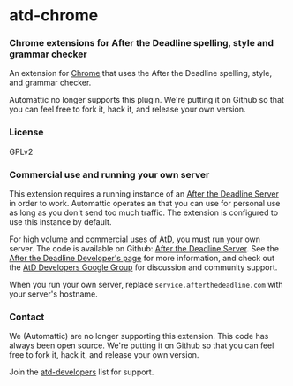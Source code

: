 atd-chrome
==========

### Chrome extensions for After the Deadline spelling, style and grammar checker

An extension for [Chrome](https://www.google.com/intl/en/chrome/browser/) that uses the After the Deadline spelling, style, and grammar checker.

Automattic no longer supports this plugin.  We're putting it on Github so that you can feel free to fork it, hack it, and release your own version.

### License

GPLv2

### Commercial use and running your own server

This extension requires a running instance of an [After the Deadline Server](https://github.com/automattic/atd-server) in order to work.  Automattic operates an that you can use for personal use as long as you don't send too much traffic.  The extension is configured to use this instance by default.

For high volume and commercial uses of AtD, you must run your own server.  The code is available on Github: [After the Deadline Server](https://github.com/automattic/atd-server).  See the [After the Deadline Developer's page](http://open.afterthedeadline.com/) for more information, and check out the [AtD Developers Google Group](http://groups.google.com/group/atd-developers) for discussion and community support.  

When you run your own server, replace `service.afterthedeadline.com` with your server's hostname.

### Contact

We (Automattic) are no longer supporting this extension.  This code has always been open source.  We're putting it on Github so that you can feel free to fork it, hack it, and release your own version.

Join the [atd-developers](http://groups.google.com/group/atd-developers) list for support.
